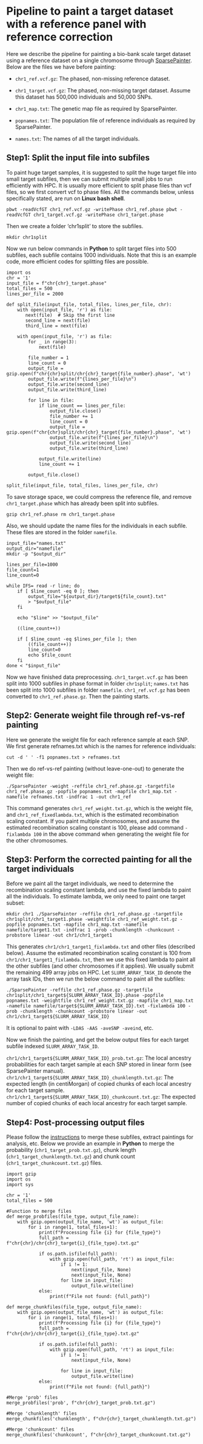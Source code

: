# Pipeline to paint a target dataset with a reference panel with reference correction

Here we describe the pipeline for painting a bio-bank scale target dataset using a reference dataset on a single chromosome through [SparsePainter](https://github.com/YaolingYang/SparsePainter). Below are the files we have before painting:  

-   ``chr1_ref.vcf.gz``: The phased, non-missing reference dataset.

-   ``chr1_target.vcf.gz``: The phased, non-missing target dataset. Assume this dataset has 500,000 individuals and 50,000 SNPs.

-   ``chr1_map.txt``: The genetic map file as required by SparsePainter.

-   ``popnames.txt``: The population file of reference individuals as required by SparsePainter.

-   ``names.txt``: The names of all the target individuals.

## Step1: Split the input file into subfiles

To paint huge target samples, it is suggested to split the huge target file into small target subfiles, then we can submit multiple small jobs to run efficiently with HPC. It is usually more efficient to split phase files than vcf files, so we first convert vcf to phase files. All the commands below, unless specifically stated, are run on **Linux bash shell**.

``
pbwt -readVcfGT chr1_ref.vcf.gz -writePhase chr1_ref.phase
pbwt -readVcfGT chr1_target.vcf.gz -writePhase chr1_target.phase
``

Then we create a folder ‘chr1split’ to store the subfiles.

``mkdir chr1split``

Now we run below commands in **Python** to split target files into 500 subfiles, each subfile contains 1000 individuals. Note that this is an example code, more efficient codes for splitting files are possible.

```
import os
chr = '1'
input_file = f"chr{chr}_target.phase"
total_files = 500
lines_per_file = 2000

def split_file(input_file, total_files, lines_per_file, chr):
    with open(input_file, 'r') as file:
       next(file)  # Skip the first line
       second_line = next(file)
       third_line = next(file)

    with open(input_file, 'r') as file:
        for _ in range(3):
            next(file)  

        file_number = 1
        line_count = 0
        output_file = gzip.open(f"chr{chr}split/chr{chr}_target{file_number}.phase", 'wt')
        output_file.write(f"{lines_per_file}\n")  
        output_file.write(second_line)           
        output_file.write(third_line)             

        for line in file:
            if line_count == lines_per_file:
                output_file.close()
                file_number += 1
                line_count = 0
                output_file = gzip.open(f"chr{chr}split/chr{chr}_target{file_number}.phase", 'wt')
                output_file.write(f"{lines_per_file}\n")  
                output_file.write(second_line)
                output_file.write(third_line)

            output_file.write(line)
            line_count += 1

        output_file.close()

split_file(input_file, total_files, lines_per_file, chr)
```

To save storage space, we could compress the reference file, and remove ``chr1_target.phase`` which has already been split into subfiles.

``
gzip chr1_ref.phase
rm chr1_target.phase
``

Also, we should update the name files for the individuals in each subfile. These files are stored in the folder ``namefile``.  

```
input_file="names.txt"
output_dir="namefile"
mkdir -p "$output_dir"

lines_per_file=1000
file_count=1
line_count=0

while IFS= read -r line; do
    if [ $line_count -eq 0 ]; then
        output_file="${output_dir}/target${file_count}.txt"
        > "$output_file"
    fi

    echo "$line" >> "$output_file"

    ((line_count++))

    if [ $line_count -eq $lines_per_file ]; then
        ((file_count++))
        line_count=0
        echo $file_count
    fi
done < "$input_file"
```

Now we have finished data preprocessing. ``chr1_target.vcf.gz`` has been split into 1000 subfiles in phase format in folder ``chr1split``; ``names.txt`` has been split into 1000 subfiles in folder ``namefile``. ``chr1_ref.vcf.gz`` has been converted to ``chr1_ref.phase.gz``. Then the painting starts.

## Step2: Generate weight file through ref-vs-ref painting

Here we generate the weight file for each reference sample at each SNP. We first generate refnames.txt which is the names for reference individuals:

``
cut -d ' ' -f1 popnames.txt > refnames.txt
``

Then we do ref-vs-ref painting (without leave-one-out) to generate the weight file:

``
 ./SparsePainter -weight -reffile chr1_ref.phase.gz -targetfile chr1_ref.phase.gz -popfile popnames.txt -mapfile chr1_map.txt -namefile refnames.txt -indfrac 1 -out chr1_ref
``

This command generates ``chr1_ref_weight.txt.gz``, which is the weight file, and ``chr1_ref_fixedlambda.txt``, which is the estimated recombination scaling constant. If you paint multiple chromosomes, and assume the estimated recombination scaling constant is 100, please add command ``-fixlambda 100`` in the above command when generating the weight file for the other chromosomes.


## Step3: Perform the corrected painting for all the target individuals

Before we paint all the target individuals, we need to determine the recombination scaling constant lambda, and use the fixed lambda to paint all the individuals. To estimate lambda, we only need to paint one target subset:

``
mkdir chr1
 ./SparsePainter -reffile chr1_ref.phase.gz -targetfile chr1split/chr1_target1.phase -weightfile chr1_ref_weight.txt.gz -popfile popnames.txt -mapfile chr1_map.txt -namefile namefile/target1.txt -indfrac 1 -prob -chunklength -chunkcount -probstore linear -out chr1/chr1_target1
``

This generates ``chr1/chr1_target1_fixlambda.txt`` and other files (described below). Assume the estimated recombination scaling constant is 100 from ``chr1/chr1_target1_fixlambda.txt``, then we use this fixed lambda to paint all the other subfiles (and other chromosomes if it applies). We usually submit the remaining 499 array jobs on HPC. Let ``SLURM_ARRAY_TASK_ID`` denote the array task IDs, then we run the below command to paint all the subfiles:

``
 ./SparsePainter -reffile chr1_ref.phase.gz -targetfile chr1split/chr1_target${SLURM_ARRAY_TASK_ID}.phase -popfile popnames.txt -weightfile chr1_ref_weight.txt.gz -mapfile chr1_map.txt -namefile namefile/target${SLURM_ARRAY_TASK_ID}.txt -fixlambda 100 -prob -chunklength -chunkcount -probstore linear -out chr1/chr1_target${SLURM_ARRAY_TASK_ID}
``

It is optional to paint with ``-LDAS -AAS -aveSNP -aveind``, etc.

Now we finish the painting, and get the below output files for each target subfile indexed ``SLURM_ARRAY_TASK_ID``.

``chr1/chr1_target${SLURM_ARRAY_TASK_ID}_prob.txt.gz``: The local ancestry probabilities for each target sample at each SNP stored in linear form (see SparsePainter manual).
``chr1/chr1_target${SLURM_ARRAY_TASK_ID}_chunklength.txt.gz``: The expected length (in centiMorgan) of copied chunks of each local ancestry for each target sample.
``chr1/chr1_target${SLURM_ARRAY_TASK_ID}_chunkcount.txt.gz``: The expected number of copied chunks of each local ancestry for each target sample.

## Step4: Post-processing output files

Please follow the [instructions](https://github.com/YaolingYang/SparsePainter) to merge these subfiles, extract paintings for analysis, etc. Below we provide an example in **Python** to merge the probability (``chr1_target_prob.txt.gz``), chunk length (``chr1_target_chunklength.txt.gz``) and chunk count (``chr1_target_chunkcount.txt.gz``) files.

```
import gzip
import os
import sys

chr = '1'
total_files = 500

#Function to merge files
def merge_probfiles(file_type, output_file_name):
    with gzip.open(output_file_name, 'wt') as output_file:
        for i in range(1, total_files+1):
            print(f"Processing file {i} for {file_type}")
            full_path = f"chr{chr}/chr{chr}_target{i}_{file_type}.txt.gz"

            if os.path.isfile(full_path):
                with gzip.open(full_path, 'rt') as input_file:
                    if i != 1:
                        next(input_file, None)
                        next(input_file, None)
                    for line in input_file:
                        output_file.write(line)
            else:
                print(f"File not found: {full_path}")

def merge_chunkfiles(file_type, output_file_name):
    with gzip.open(output_file_name, 'wt') as output_file:
        for i in range(1, total_files+1):
            print(f"Processing file {i} for {file_type}")
            full_path = f"chr{chr}/chr{chr}_target{i}_{file_type}.txt.gz"

            if os.path.isfile(full_path):
                with gzip.open(full_path, 'rt') as input_file:
                    if i != 1:
                        next(input_file, None)

                    for line in input_file:
                        output_file.write(line)
            else:
                print(f"File not found: {full_path}")

#Merge 'prob' files
merge_probfiles('prob', f"chr{chr}_target_prob.txt.gz")

#Merge 'chunklength' files
merge_chunkfiles('chunklength', f"chr{chr}_target_chunklength.txt.gz")

#Merge 'chunkcount' files
merge_chunkfiles('chunkcount', f"chr{chr}_target_chunkcount.txt.gz")
```
